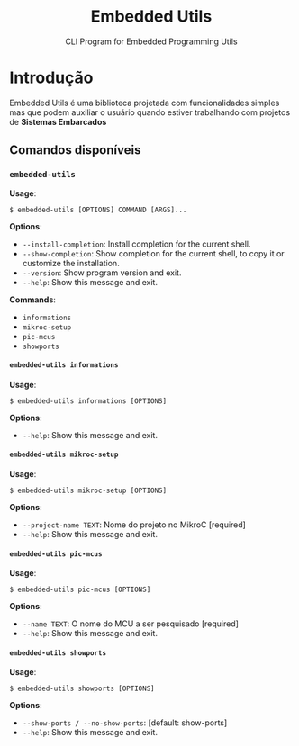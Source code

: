 <div align="center">
<h1>Embedded Utils</h1>
<p>CLI Program for Embedded Programming Utils</p>
</div>

# Introdução
Embedded Utils é uma biblioteca projetada com funcionalidades simples mas que podem auxiliar o usuário quando estiver trabalhando com projetos de **Sistemas Embarcados**

## Comandos disponíveis
### `embedded-utils`

**Usage**:

```console
$ embedded-utils [OPTIONS] COMMAND [ARGS]...
```

**Options**:

* `--install-completion`: Install completion for the current shell.
* `--show-completion`: Show completion for the current shell, to copy it or customize the installation.
* `--version`: Show program version and exit.
* `--help`: Show this message and exit.

**Commands**:

* `informations`
* `mikroc-setup`
* `pic-mcus`
* `showports`

#### `embedded-utils informations`

**Usage**:

```console
$ embedded-utils informations [OPTIONS]
```

**Options**:

* `--help`: Show this message and exit.

#### `embedded-utils mikroc-setup`

**Usage**:

```console
$ embedded-utils mikroc-setup [OPTIONS]
```

**Options**:

* `--project-name TEXT`: Nome do projeto no MikroC  [required]
* `--help`: Show this message and exit.

#### `embedded-utils pic-mcus`

**Usage**:

```console
$ embedded-utils pic-mcus [OPTIONS]
```

**Options**:

* `--name TEXT`: O nome do MCU a ser pesquisado  [required]
* `--help`: Show this message and exit.

#### `embedded-utils showports`

**Usage**:

```console
$ embedded-utils showports [OPTIONS]
```

**Options**:

* `--show-ports / --no-show-ports`: [default: show-ports]
* `--help`: Show this message and exit.
